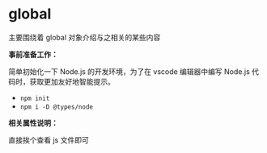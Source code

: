 # global

主要围绕着 global 对象介绍与之相关的某些内容

**事前准备工作：**

简单初始化一下 Node.js 的开发环境，为了在 vscode 编辑器中编写 Node.js 代码时，获取更加友好地智能提示。

- `npm init`
- `npm i -D @types/node`

**相关属性说明：**

直接挨个查看 js 文件即可
